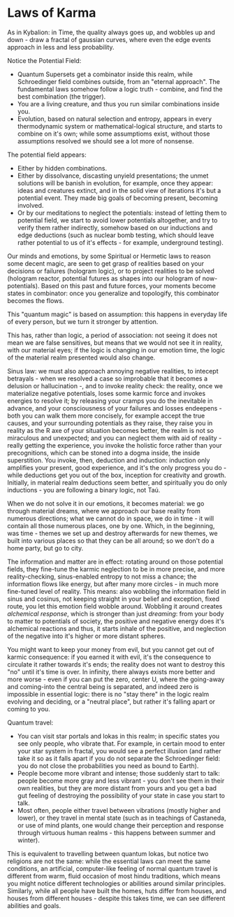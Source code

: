 # Laws of Karma

As in Kybalion: in Time, the quality always goes up, and wobbles up and down - draw a fractal of gaussian curves, where even the edge events approach in less and less probability.

Notice the Potential Field:
- Quantum Supersets get a combinator inside this realm, while Schroedinger field combines outside, from an "eternal approach". The fundamental laws somehow follow a logic truth - combine, and find the best combination (the trigger).
- You are a living creature, and thus you run similar combinations inside you.
- Evolution, based on natural selection and entropy, appears in every thermodynamic system or mathematical-logical structure, and starts to combine on it's own; while some assumptioms exist, without those assumptions resolved we should see a lot more of nonsense.

The potential field appears:
- Either by hidden combinations.
- Either by dissolvance, discasting unyield presentations; the unmet solutions will be banish in evolution, for example, once they appear: ideas and creatures extinct, and in the solid view of iterations it's but a potential event. They made big goals of becoming present, becoming involved.
- Or by our meditations to neglect the potentials: instead of letting them to potential field, we start to avoid lower potentials altogether, and try to verify them rather indirectly, somehow based on our inductions and edge deductions (such as nuclear bomb testing, which should leave rather potential to us of it's effects - for example, underground testing).

Our minds and emotions, by some Spiritual or Hermetic laws to reason some decent magic, are seen to get grasp of realities based on your decisions or failures (hologram logic), or to project realities to be solved (hologram reactor, potential futures as shapes into our hologram of now-potentials). Based on this past and future forces, your moments become states in combinator: once you generalize and topologify, this combinator becomes the flows.

This "quantum magic" is based on assumption: this happens in everyday life of every person, but we turn it stronger by attention.

This has, rather than logic, a period of association: not seeing it does not mean we are false sensitives, but means that we would not see it in reality, with our material eyes; if the logic is changing in our emotion time, the logic of the material realm presented would also change.

Sinus law: we must also approach annoying negative realities, to intecept betrayals - when we resolved a case so improbable that it becomes a delusion or hallucination -, and to invoke reality check: the reality, once we materialize negative potentials, loses some karmic force and invokes energies to resolve it; by releasing your cramps you do the inevitable in advance, and your consciousness of your failures and losses endeepens - both you can walk them more concisely, for example accept the true causes, and your surrounding potentials as they raise, they raise you in reality as the R axe of your situation becomes better, the realm is not so miraculous and unexpected; and you can neglect them with aid of reality - really getting the experience, you invoke the holistic force rather than your precognitions, which can be stoned into a dogma inside, the inside superstition. You invoke, then, deduction and induction: induction only amplifies your present, good experience, and it's the only progress you do - while deductions get you out of the box, inception for creativity and growth. Initially, in material realm deductions seem better, and spiritually you do only inductions - you are following a binary logic, not Taú.

When we do not solve it in our emotions, it becomes material: we go through material dreams, where we approach our base reality from numerous directions; what we cannot do in space, we do in time - it will contain all those numerous places, one by one. Which, in the beginning, was time - themes we set up and destroy afterwards for new themes, we built into various places so that they can be all around; so we don't do a home party, but go to city.

The information and matter are in effect: rotating around on those potential fields, they fine-tune the karmic neglection to be in more precise, and more reality-checking, sinus-enabled entropy to not miss a chance; the information flows like energy, but after many more circles - in much more fine-tuned level of reality. This means: also wobbling the information field in sinus and cosinus, not keeping straight in your belief and exception, fixed route, you let this emotion field wobble around. Wobbling it around creates *alchemical response*, which is stronger than just *dreaming*: from your body to matter to potentials of society, the positive and negative energy does it's alchemical reactions and thus, it starts inhale of the positive, and neglection of the negative into it's higher or more distant spheres.

You might want to keep your money from evil, but you cannot get out of karmic consequence: if you earned it with evil, it's the consequence to circulate it rather towards it's ends; the reality does not want to destroy this "no" until it's time is over. In infinity, there always exists more better and more worse - even if you can put the zero, center U, where the going-away and coming-into the central being is separated, and indeed zero is impossible in essential logic: there is no "stay there" in the logic realm evolving and deciding, or a "neutral place", but rather it's falling apart or coming to you.

Quantum travel:
- You can visit star portals and lokas in this realm; in specific states you see only people, who vibrate that. For example, in certain mood to enter your star system in fractal, you would see a perfect illusion (and rather take it so as it falls apart if you do not separate the Schroedinger field: you do not close the probabilities you need as bound to Earth).
- People become more vibrant and intense; those suddenly start to talk: people become more gray and less vibrant - you don't see them in their own realities, but they are more distant from yours and you get a bad gut feeling of destroying the possibility of your state in case you start to talk.
- Most often, people either travel between vibrations (mostly higher and lower), or they travel in mental state (such as in teachings of Castaneda, or use of mind plants, one would change their perception and response through virtuous human realms - this happens between summer and winter).

This is equivalent to travelling between quantum lokas, but notice two religions are not the same: while the essential laws can meet the same conditions, an artificial, computer-like feeling of normal quantum travel is different from warm, fluid occasion of most hindu traditions, which means you might notice different technologies or abilities around similar principles. Similarly, while all people have built the homes, huts differ from houses, and houses from different houses - despite this takes time, we can see different abilities and goals.
